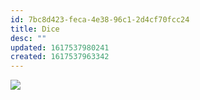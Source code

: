 ```yaml
---
id: 7bc8d423-feca-4e38-96c1-2d4cf70fcc24
title: Dice
desc: ""
updated: 1617537980241
created: 1617537963342
---
```


![](/assets/images/2021-04-03-18-16-30.png)
